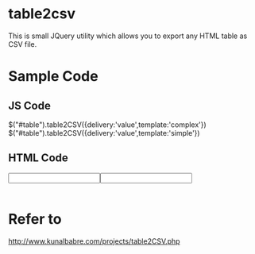 table2csv
=========

This is small JQuery utility which allows you to export any HTML table as CSV file.

Sample Code
=========
JS Code
---------
$("#table").table2CSV({delivery:'value',template:'complex'})
$("#table").table2CSV({delivery:'value',template:'simple'})

HTML Code
---------
<table>
  <tr id="normal">
    <input type="text" id="field1" name="field1" value=""/>
  </tr>
  
  <tr id="extend">
    <input type="text" id="field3" name="field3" value=""/>
  </tr>
</table>

Refer to
=========
http://www.kunalbabre.com/projects/table2CSV.php
